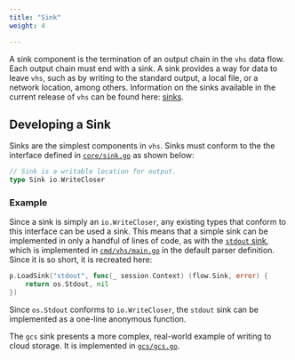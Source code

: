 ```yaml
---
title: "Sink"
weight: 4

---
```


A sink component is the termination of an output chain in the `vhs` data flow. Each output chain must end with a sink.
A sink provides a way for data to leave `vhs`, such as by writing to the standard output, a local file, or a network
location, among others. Information on the sinks available in the current release of `vhs` can be found here:
[sinks](/vhs/reference/#sinks).

## Developing a Sink

Sinks are the simplest components in `vhs`. Sinks must conform to the the interface defined in
[`core/sink.go`](https://github.com/rename-this/vhs/blob/main/core/sink.go) as shown below:

```go
// Sink is a writable location for output.
type Sink io.WriteCloser
```

### Example

Since a sink is simply an `io.WriteCloser`, any existing types that conform to this interface can be used a sink. This
means that a simple sink can be implemented in only a handful of lines of code, as with the [`stdout`
sink](/vhs/reference/#stdout), which is implemented in
[`cmd/vhs/main.go`](https://github.com/rename-this/vhs/blob/main/cmd/vhs/main.go#L262)
in the default parser definition. Since it is so short, it is recreated here:

```go
p.LoadSink("stdout", func(_ session.Context) (flow.Sink, error) {
    return os.Stdout, nil
})
```

Since `os.Stdout` conforms to `io.WriteCloser`, the `stdout` sink can be implemented as a one-line anonymous function.

The `gcs` sink presents a more complex, real-world example of writing to cloud storage. It is implemented in
[`gcs/gcs.go`](https://github.com/rename-this/vhs/blob/main/gcs/gcs.go).
